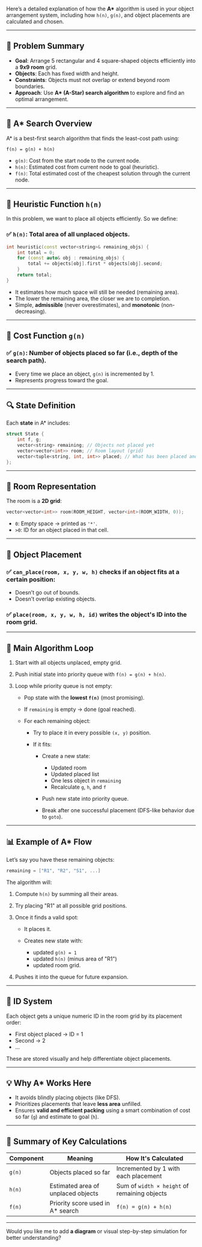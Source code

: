 Here’s a detailed explanation of how the **A\*** algorithm is used in your object arrangement system, including how `h(n)`, `g(n)`, and object placements are calculated and chosen.

---

## 📌 **Problem Summary**

* **Goal**: Arrange 5 rectangular and 4 square-shaped objects efficiently into a **9x9 room** grid.
* **Objects**: Each has fixed width and height.
* **Constraints**: Objects must not overlap or extend beyond room boundaries.
* **Approach**: Use **A\* (A-Star) search algorithm** to explore and find an optimal arrangement.

---

## 🧠 **A\* Search Overview**

A\* is a best-first search algorithm that finds the least-cost path using:

```
f(n) = g(n) + h(n)
```

* `g(n)`: Cost from the start node to the current node.
* `h(n)`: Estimated cost from current node to goal (heuristic).
* `f(n)`: Total estimated cost of the cheapest solution through the current node.

---

## 🧩 **Heuristic Function `h(n)`**

In this problem, we want to place all objects efficiently. So we define:

### ✅ `h(n)`: Total area of all **unplaced objects**.

```cpp
int heuristic(const vector<string>& remaining_objs) {
    int total = 0;
    for (const auto& obj : remaining_objs) {
        total += objects[obj].first * objects[obj].second;
    }
    return total;
}
```

* It estimates how much space will still be needed (remaining area).
* The lower the remaining area, the closer we are to completion.
* Simple, **admissible** (never overestimates), and **monotonic** (non-decreasing).

---

## 🧮 **Cost Function `g(n)`**

### ✅ `g(n)`: Number of **objects placed so far** (i.e., depth of the search path).

* Every time we place an object, `g(n)` is incremented by 1.
* Represents progress toward the goal.

---

## 🔍 **State Definition**

Each **state** in A\* includes:

```cpp
struct State {
    int f, g;
    vector<string> remaining; // Objects not placed yet
    vector<vector<int>> room; // Room layout (grid)
    vector<tuple<string, int, int>> placed; // What has been placed and where
};
```

---

## 📏 **Room Representation**

The room is a **2D grid**:

```cpp
vector<vector<int>> room(ROOM_HEIGHT, vector<int>(ROOM_WIDTH, 0));
```

* `0`: Empty space → printed as `'*'`.
* `>0`: ID for an object placed in that cell.

---

## 🧱 **Object Placement**

### ✅ **`can_place(room, x, y, w, h)`** checks if an object fits at a certain position:

* Doesn’t go out of bounds.
* Doesn’t overlap existing objects.

### ✅ **`place(room, x, y, w, h, id)`** writes the object's ID into the room grid.

---

## 🔄 **Main Algorithm Loop**

1. Start with all objects unplaced, empty grid.
2. Push initial state into priority queue with `f(n) = g(n) + h(n)`.
3. Loop while priority queue is not empty:

   * Pop state with the **lowest `f(n)`** (most promising).
   * If `remaining` is empty → done (goal reached).
   * For each remaining object:

     * Try to place it in every possible `(x, y)` position.
     * If it fits:

       * Create a new state:

         * Updated room
         * Updated placed list
         * One less object in `remaining`
         * Recalculate `g`, `h`, and `f`
       * Push new state into priority queue.
       * Break after one successful placement (DFS-like behavior due to `goto`).

---

## 📊 **Example of A\* Flow**

Let’s say you have these remaining objects:

```cpp
remaining = ["R1", "R2", "S1", ...]
```

The algorithm will:

1. Compute `h(n)` by summing all their areas.
2. Try placing "R1" at all possible grid positions.
3. Once it finds a valid spot:

   * It places it.
   * Creates new state with:

     * updated `g(n) = 1`
     * updated `h(n)` (minus area of "R1")
     * updated room grid.
4. Pushes it into the queue for future expansion.

---

## 🔢 **ID System**

Each object gets a unique numeric ID in the room grid by its placement order:

* First object placed → ID = 1
* Second → 2
* ...

These are stored visually and help differentiate object placements.

---

## 💡 **Why A\* Works Here**

* It avoids blindly placing objects (like DFS).
* Prioritizes placements that leave **less area** unfilled.
* Ensures **valid and efficient packing** using a smart combination of cost so far (`g`) and estimate to goal (`h`).

---

## 🧠 Summary of Key Calculations

| Component | Meaning                            | How It's Calculated                          |
| --------- | ---------------------------------- | -------------------------------------------- |
| `g(n)`    | Objects placed so far              | Incremented by 1 with each placement         |
| `h(n)`    | Estimated area of unplaced objects | Sum of `width × height` of remaining objects |
| `f(n)`    | Priority score used in A\* search  | `f(n) = g(n) + h(n)`                         |

---

Would you like me to add **a diagram** or visual step-by-step simulation for better understanding?
